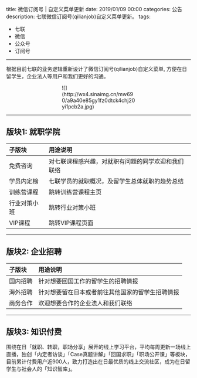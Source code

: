 title: 微信订阅号 | 自定义菜单更新
date: 2019/01/09 00:00
categories: 公告
description: 七联微信订阅号(qilianjob)自定义菜单更新。
tags:
- 七联
- 微信
- 公众号
- 订阅号

---

根据目前七联的业务逻辑重新设计了微信订阅号(qilianjob)自定义菜单, 方便在日留学生，企业法人等用户和我们更好的沟通。

<div style="width: 200px; margin: auto">![](http://wx4.sinaimg.cn/mw690/a9a40e85gy1fz0dtck4chj20yi1pcb2a.jpg)</div>

---

## 版块1: 就职学院

| 子版块 | 用途说明 |
|:---|:---|
| 免费咨询 | 对七联课程感兴趣，对就职有问题的同学欢迎和我们联络 |
| 学员内定榜 | 七联学员的就职概况，及留学生总体就职的趋势总结 |
| 训练营课程 | 跳转训练营课程主页 |
| 行业对策小班 | 跳转行业对策小班 |
| VIP课程 | 跳转VIP课程页面 |

---

## 版块2: 企业招聘

| 子版块 | 用途说明 |
|:---|:---|
| 国内招聘 | 针对想要回国工作的留学生的招聘情报 |
| 海外招聘 | 针对想要留在日本或者前往其他国家的留学生招聘情报 |
| 商务合作 | 欢迎想要合作的企业法人和我们联络 |

---

## 版块3: 知识付费

围绕在日「就职、转职，职场分享」展开的线上学习平台，平均每周更新一场线上直播，独创「内定者访谈」「Case真题讲解」「回国求职」「职场公开课」等板块，目前累计付费用户近900人，致力打造出在日最优质的线上交流社区，成为在日留学生与社会人的「知识智库」。
